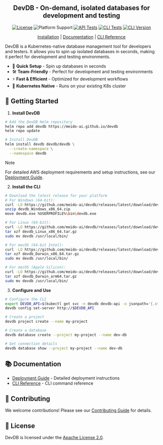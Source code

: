 <div align="center">

<h2>DevDB - On-demand, isolated databases for development and testing</h2>

[![License](https://img.shields.io/badge/License-Apache%202.0-0530AD.svg)](https://opensource.org/licenses/Apache-2.0)
![Platform Support](https://img.shields.io/badge/platform-Linux%20%7C%20macOS%20%7C%20Windows-E5DDD4)
[![API Tests](https://github.com/meido-ai/devdb/actions/workflows/api.yml/badge.svg)](https://github.com/meido-ai/devdb/actions/workflows/api.yml)
[![CLI Tests](https://github.com/meido-ai/devdb/actions/workflows/cli.yml/badge.svg)](https://github.com/meido-ai/devdb/actions/workflows/cli.yml)
[![CLI Version](https://img.shields.io/github/v/release/meido-ai/devdb?color=4D148C&label=cli&logo=github)](https://github.com/meido-ai/devdb/releases/latest)

[Installation](#-getting-started) |
[Documentation](#-documentation) |
[CLI Reference](docs/cli.md)

</div>

DevDB is a Kubernetes-native database management tool for developers and testers. It allows you to spin up isolated databases in seconds, making it perfect for development and testing environments.

- 🚀 **Quick Setup** - Spin up databases in seconds
- 🛠️ **Team-Friendly** - Perfect for development and testing environments
- ⚡ **Fast & Efficient** - Optimized for development workflows
- 🎯 **Kubernetes Native** - Runs on your existing K8s cluster

## 🚀 Getting Started

1. **Install DevDB**
```bash
# Add the DevDB Helm repository
helm repo add devdb https://meido-ai.github.io/devdb
helm repo update

# Install DevDB
helm install devdb devdb/devdb \
  --create-namespace \
  --namespace devdb
```

> [!NOTE]
> For detailed AWS deployment requirements and setup instructions, see our [Deployment Guide](docs/deployment.md).

2. **Install the CLI**
```bash
# Download the latest release for your platform
# For Windows (64-bit):
curl -LO https://github.com/meido-ai/devdb/releases/latest/download/devdb_Windows_x86_64.zip
unzip devdb_Windows_x86_64.zip
move devdb.exe %USERPROFILE%\bin\devdb.exe

# For Linux (64-bit):
curl -LO https://github.com/meido-ai/devdb/releases/latest/download/devdb_Linux_x86_64.tar.gz
tar xzf devdb_Linux_x86_64.tar.gz
sudo mv devdb /usr/local/bin/

# For macOS (64-bit Intel):
curl -LO https://github.com/meido-ai/devdb/releases/latest/download/devdb_Darwin_x86_64.tar.gz
tar xzf devdb_Darwin_x86_64.tar.gz
sudo mv devdb /usr/local/bin/

# For macOS (Apple Silicon):
curl -LO https://github.com/meido-ai/devdb/releases/latest/download/devdb_Darwin_arm64.tar.gz
tar xzf devdb_Darwin_arm64.tar.gz
sudo mv devdb /usr/local/bin/
```

3. **Configure and Use**
```bash
# Configure the CLI
export DEVDB_API=$(kubectl get svc -n devdb devdb-api -o jsonpath='{.status.loadBalancer.ingress[0].hostname}')
devdb config set-server http://$DEVDB_API

# Create a project
devdb project create --name my-project

# Create a database
devdb database create --project my-project --name dev-db

# Get connection details
devdb database show --project my-project --name dev-db
```


## 📚 Documentation

- [Deployment Guide](docs/deployment.md) - Detailed deployment instructions
- [CLI Reference](docs/cli.md) - CLI command reference

## 🤝 Contributing

We welcome contributions! Please see our [Contributing Guide](CONTRIBUTING.md) for details.

## 📄 License

DevDB is licensed under the [Apache License 2.0](LICENSE).